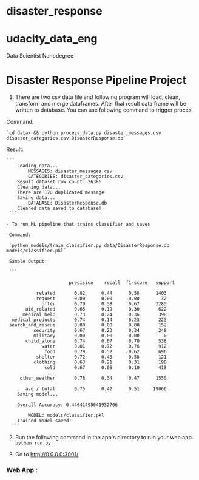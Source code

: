 # disaster_response
# udacity_data_eng
Data Scientist Nanodegree

# Disaster Response Pipeline Project


1. There are two csv data file and following program will load, clean, transform and merge dataframes. After that result data frame will be written to database. You can use following command to trigger proces.

Command:
    
    `cd data/ && python process_data.py disaster_messages.csv disaster_categories.csv DisasterResponse.db`
        
Result:     
    
    ```
        Loading data...
            MESSAGES: disaster_messages.csv
            CATEGORIES: disaster_categories.csv
        Result dataset row count: 26386
        Cleaning data...
        There are 170 duplicated message
        Saving data...
            DATABASE: DisasterResponse.db
        Cleaned data saved to database!
     ```
        
    - To run ML pipeline that trains classifier and saves
     
     Command:
     
     `python models/train_classifier.py data/DisasterResponse.db models/classifier.pkl`
        
     Sample Output:
     
     ```
       
                           precision    recall  f1-score   support

               related       0.82      0.44      0.58      1403
               request       0.00      0.00      0.00        32
                 offer       0.79      0.58      0.67      3285
           aid_related       0.65      0.19      0.30       622
          medical_help       0.73      0.24      0.36       398
      medical_products       0.74      0.14      0.23       223
     search_and_rescue       0.00      0.00      0.00       152
              security       0.67      0.23      0.34       248
              military       0.00      0.00      0.00         0
           child_alone       0.74      0.67      0.70       538
                 water       0.81      0.72      0.76       912
                  food       0.79      0.52      0.62       696
               shelter       0.72      0.48      0.58       121
              clothing       0.63      0.21      0.31       198
                  cold       0.67      0.05      0.10       418
                  ....
         other_weather       0.78      0.34      0.47      1550

           avg / total       0.75      0.42      0.51     19066
        Saving model...
        
        Overall Accuracy: 0.44641495041952706

            MODEL: models/classifier.pkl
        Trained model saved!
      ```


2. Run the following command in the app's directory to run your web app.
    `python run.py`

3. Go to http://0.0.0.0:3001/



### Web App :

